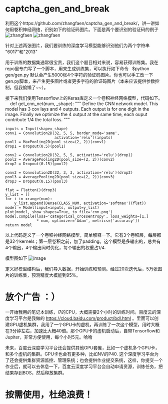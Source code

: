 # captcha_gen_and_break
利用这个https://github.com/zhangfaen/captcha_gen_and_break/，讲一讲如何用卷积神经网络，识别如下的验证码图片。下面是两个要识别的验证码的例子
![zhangfaen](https://github.com/zhangfaen/captcha_gen_and_break/blob/master/gen/4_test/100.png) ![zhangfaen](https://github.com/zhangfaen/captcha_gen_and_break/blob/master/gen/4_test/101.png)

针对上述两张图片，我们要训练的深度学习模型能够识别他们为两个字符串 "6017"和"2013" 

用于训练的数据集通常很宝贵，我们这个题目相对来说，容易获得训练集。我在repo里专门写了一个脚本，用来生成训练集，可以执行如下命令
    $python gen/gen.py 默认会产生5000张4个字符的验证码图片。你也可以手工改一下gen.py脚本，来产生更多图片或者更多字符的验证码图片（本来应该提供参数控制，但我偷懒了~~）。


接下来我们使用Tensorflow上的Keras库定义一个卷积神经网络模型，代码如下。
    
    def get_cnn_net(num, _shape):
    """
        Define the CNN network model.
        This model has 3 cov lays and 4 outputs.
        Each output is for one digit in the image.
        Finally we optimize the 4 output at the same time, each ouput contribute 1/4 the total loss.
    """

    inputs = Input(shape=_shape)
    conv1 = Convolution2D(32, 5, 5, border_mode='same',
                          activation='relu')(inputs)
    pool1 = MaxPooling2D(pool_size=(2, 2))(conv1)
    drop1 = Dropout(0.5)(pool1)

    conv2 = Convolution2D(32, 5, 5, activation='relu')(drop1)
    pool2 = AveragePooling2D(pool_size=(2, 2))(conv2)
    drop2 = Dropout(0.15)(pool2)

    conv3 = Convolution2D(32, 3, 3, activation='relu')(drop2)
    pool3 = AveragePooling2D(pool_size=(2, 2))(conv3)
    drop3 = Dropout(0.15)(pool3)

    flat = Flatten()(drop3)
    y_list = []
    for i in xrange(num):
        y_list.append(Dense(CLASS_NUM, activation='softmax')(flat))
    model = Model(input=inputs, output=y_list)
    plot(model, show_shapes=True, to_file='cnn.png')
    model.compile(loss='categorical_crossentropy', loss_weights=[1.]
                  * num, optimizer='Adam', metrics=['accuracy'])
    return model
以上代码定义了一个卷积神经网络模型，简单解释一下。它有3个卷积层，每层都是32个kernels；第一层卷积之前，加了padding。这个模型是多输出的，总共有4个输出，4个输出同时优化，每个输出的权重占1/4.


模型图如下 
![image](https://github.com/zhangfaen/captcha_gen_and_break/blob/master/break/cnn.png)


定义好模型结构后，我们导入数据，开始训练和预测。经过20次迭代后，5万张图片的训练集，预测精度大概能到95%。

# 放个广告 ：）
一开始我用的笔记本训练，i7的CPU，大概需要2个小时的训练时间。百度云的深度学习平台是我做的 https://cloud.baidu.com/product/bdl.html 。里面可以创建GPU虚机集群，我用了一个GPU卡的虚机，再训练了一次这个模型，用时大概在3分钟左右，加速比大概40倍。那个GPU卡的虚机启动后，自带Tensorflow和Jupiter，非常方便使用，每个小时5元。哈哈


未来，百度云深度学习平台还会提供其他GPU套餐，比如一个虚机多个GPU卡，和多个虚机的集群。GPU卡也会有更多种，比如NV的P40. 这个深度学习平台为了还会提供集群资源监控、管理系统；也会提供作业提交系统，这样，你提交一个作业后，就可以去休息一下，百度云深度学习平台会自动申请资源，训练任务，把结果存到BOS，然后释放集群。

# 按需使用，杜绝浪费！
